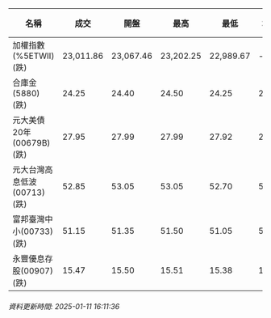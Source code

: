 | 名稱 | 成交 | 開盤 | 最高 | 最低 | 均價 | 成交金額(億) | 昨收 | 漲跌幅 | 漲跌 | 總量 | 昨量 | 振幅 |
| -------- | -------- | -------- | -------- |-------- | -------- | -------- |-------- |-------- |-------- | -------- | -------- |-------- |
|加權指數(%5ETWII) (跌)|23,011.86|23,067.46|23,202.25|22,989.67|-|3,327.65|23,081.13|0.30%|69.27|5,957,162|0|0.92%|
|合庫金(5880) (跌)|24.25|24.40|24.50|24.25|24.35|2.90|24.55|1.22%|0.30|11,924|8,435|1.02%|
|元大美債20年(00679B) (跌)|27.95|27.99|27.99|27.92|27.96|11.84|28.04|0.32%|0.09|42,336|49,729|0.25%|
|元大台灣高息低波(00713) (跌)|52.85|53.05|53.05|52.70|52.87|6.51|53.05|0.38%|0.20|12,312|9,485|0.66%|
|富邦臺灣中小(00733) (跌)|51.15|51.35|51.50|51.05|51.29|0.422|51.20|0.10%|0.05|823|1,115|0.88%|
|永豐優息存股(00907) (跌)|15.47|15.50|15.51|15.38|15.44|0.471|15.54|0.45%|0.07|3,048|2,500|0.84%|
###### 資料更新時間: 2025-01-11 16:11:36